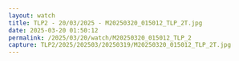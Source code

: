 ```yaml
---
layout: watch
title: TLP2 - 20/03/2025 - M20250320_015012_TLP_2T.jpg
date: 2025-03-20 01:50:12
permalink: /2025/03/20/watch/M20250320_015012_TLP_2
capture: TLP2/2025/202503/20250319/M20250320_015012_TLP_2T.jpg
---
```

